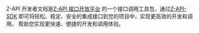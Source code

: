 Z-API 开发者文档是[Z-API 接口开放平台](http:lkc-xiaomihu.asia)
的一个接口调用工具包，通过[Z-API-SDK](https://github.com/codeHuHu/zapi-SDK)
即可将轻松、稳定、安全的集成接口到您的项目中，实现更高效的开发和调用。
帮助您实现更快速、便捷的开发和调用体验。
